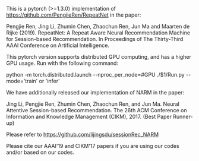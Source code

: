 This is a pytorch (>=1.3.0) implementation of https://github.com/PengjieRen/RepeatNet in the paper:

Pengjie Ren, Jing Li, Zhumin Chen, Zhaochun Ren, Jun Ma and Maarten de Rijke (2019). RepeatNet: A Repeat Aware Neural Recommendation Machine for Session-based Recommendation. In Proceedings of The Thirty-Third AAAI Conference on Artificial Intelligence.

This pytorch version supports distributed GPU computing, and has a higher GPU usage.
Run with the following command:

python -m torch.distributed.launch --nproc_per_node=#GPU ./$1/Run.py --mode='train' or 'infer'

We have additionally released our implementation of NARM in the paper:

Jing Li, Pengjie Ren, Zhumin Chen, Zhaochun Ren, and Jun Ma. Neural Attentive Session-based Recommendation. The 26th ACM Conference on Information and Knowledge Management (CIKM), 2017. (Best Paper Runner-up)

Please refer to https://github.com/lijingsdu/sessionRec_NARM

Please cite our AAAI'19 and CIKM'17 papers if you are using our codes and/or based on our codes.
